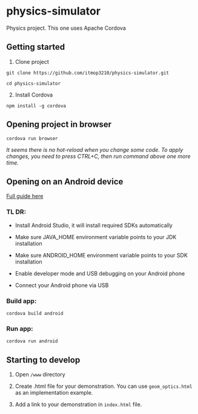 # physics-simulator
Physics project. This one uses Apache Cordova

## Getting started
1. Clone project

```git clone https://github.com/itmop3210/physics-simulator.git```

```cd physics-simulator```

2. Install Cordova

```npm install -g cordova```

## Opening project in browser
```cordova run browser```

_It seems there is no hot-reload when you change some code. To apply changes, you need to press CTRL+C, then run command above one more time._

## Opening on an Android device
[Full guide here](https://cordova.apache.org/docs/en/latest/guide/platforms/android/index.html)

### TL DR:

- Install Android Studio, it will install required SDKs automatically

- Make sure JAVA_HOME environment variable points to your JDK installation

- Make sure ANDROID_HOME environment variable points to your SDK installation

- Enable developer mode and USB debugging on your Android phone

- Connect your Android phone via USB


### Build app:
```cordova build android```

### Run app:
```cordova run android```

## Starting to develop
1. Open ```/www``` directory

2. Create .html file for your demonstration. You can use ```geom_optics.html``` as an implementation example.

3. Add a link to your demonstration in ```index.html``` file.
